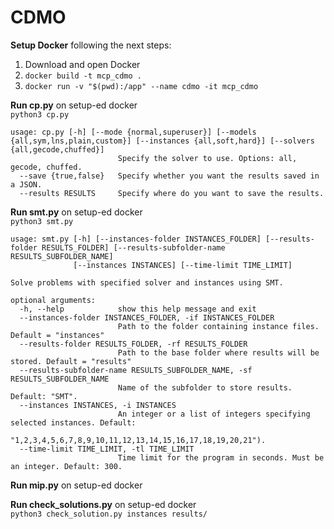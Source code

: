 # CDMO

**Setup Docker** following the next steps: <br/> 
1. Download and open Docker
2. `docker build -t mcp_cdmo .`
3. `docker run -v "$(pwd):/app" --name cdmo -it mcp_cdmo`

**Run cp.py** on setup-ed docker <br/>
`python3 cp.py` 
```
usage: cp.py [-h] [--mode {normal,superuser}] [--models {all,sym,lns,plain,custom}] [--instances {all,soft,hard}] [--solvers {all,gecode,chuffed}]
                        Specify the solver to use. Options: all, gecode, chuffed.
  --save {true,false}   Specify whether you want the results saved in a JSON.
  --results RESULTS     Specify where do you want to save the results.
```


**Run smt.py** on setup-ed docker <br/>
`python3 smt.py`

```
usage: smt.py [-h] [--instances-folder INSTANCES_FOLDER] [--results-folder RESULTS_FOLDER] [--results-subfolder-name RESULTS_SUBFOLDER_NAME]
              [--instances INSTANCES] [--time-limit TIME_LIMIT]

Solve problems with specified solver and instances using SMT.

optional arguments:
  -h, --help            show this help message and exit
  --instances-folder INSTANCES_FOLDER, -if INSTANCES_FOLDER
                        Path to the folder containing instance files. Default = "instances"
  --results-folder RESULTS_FOLDER, -rf RESULTS_FOLDER
                        Path to the base folder where results will be stored. Default = "results"
  --results-subfolder-name RESULTS_SUBFOLDER_NAME, -sf RESULTS_SUBFOLDER_NAME
                        Name of the subfolder to store results. Default: "SMT".
  --instances INSTANCES, -i INSTANCES
                        An integer or a list of integers specifying selected instances. Default:
                        "1,2,3,4,5,6,7,8,9,10,11,12,13,14,15,16,17,18,19,20,21").
  --time-limit TIME_LIMIT, -tl TIME_LIMIT
                        Time limit for the program in seconds. Must be an integer. Default: 300.
```
**Run mip.py** on setup-ed docker <br/>

**Run check_solutions.py** on setup-ed docker <br/>
`python3 check_solution.py instances results/`



